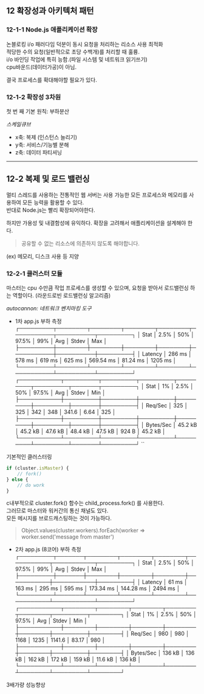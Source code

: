 ## 12 확장성과 아키텍처 패턴

### 12-1-1 Node.js 애플리케이션 확장

논블로킹 i/o 패러다임 덕분이 동시 요청을 처리하는 리소스 사용 최적화  
적당한 수의 요청(일반적으로 초당 수백개)를 처리할 때 훌륭.  
i/o 바인딩 작업에 특히 능함.(파일 시스템 및 네트워크 읽기쓰기)  
cpu바운드(데이터가공)이 아님.  

결국 프로세스를 확대해야할 필요가 있다.

### 12-1-2 확장성 3차원

첫 번 째 기본 원칙: 부하분산

*스케일큐브*
- x축: 복제 (인스턴스 늘리기)
- y축: 서비스/기능별 분해
- z축: 데이터 파티셔닝

---

## 12-2 복제 및 로드 밸런싱

멀티 스레드를 사용하는 전통적인 웹 서버는 사용 가능한 모든 프로세스와 메모리를 사용하여 모든 능력을 활용할 수 있다.  
반대로 Node.js는 빨리 확장되어야한다.

하지만 가용성 및 내결함성에 유익하다.
확장을 고려해서 애플리케이션을 설계해야 한다.

> 공유할 수 없는 리소스에 의존하지 않도록 해야합니다.

(ex) 메모리, 디스크 사용 등 지양

### 12-2-1 클러스터 모듈

마스터는 cpu 수만큼 작업 프로세스를 생성할 수 있으며, 요청을 받아서 로드밸런싱 하는 역할이다.
(라운드로빈 로드밸런싱 알고리즘)


*autocannon: 네트워크 벤치마킹 도구*


- 1차 app.js 부하 측정
  ┌─────────┬────────┬────────┬────────┬────────┬───────────┬──────────┬─────────┐
  │ Stat    │ 2.5%   │ 50%    │ 97.5%  │ 99%    │ Avg       │ Stdev    │ Max     │
  ├─────────┼────────┼────────┼────────┼────────┼───────────┼──────────┼─────────┤
  │ Latency │ 286 ms │ 578 ms │ 619 ms │ 625 ms │ 569.54 ms │ 81.24 ms │ 1205 ms │
  └─────────┴────────┴────────┴────────┴────────┴───────────┴──────────┴─────────┘
  ┌───────────┬─────────┬─────────┬─────────┬─────────┬─────────┬───────┬─────────┐
  │ Stat      │ 1%      │ 2.5%    │ 50%     │ 97.5%   │ Avg     │ Stdev │ Min     │
  ├───────────┼─────────┼─────────┼─────────┼─────────┼─────────┼───────┼─────────┤
  │ Req/Sec   │ 325     │ 325     │ 342     │ 348     │ 341.6   │ 6.64  │ 325     │
  ├───────────┼─────────┼─────────┼─────────┼─────────┼─────────┼───────┼─────────┤
  │ Bytes/Sec │ 45.2 kB │ 45.2 kB │ 47.6 kB │ 48.4 kB │ 47.5 kB │ 924 B │ 45.2 kB │
  └───────────┴─────────┴─────────┴─────────┴─────────┴─────────┴───────┴─────────┘
``

기본적인 클러스터링 

```js
if (cluster.isMaster) {
    // fork()
} else {
    // do work
}
```

c내부적으로 cluster.fork() 함수는 child_process.fork() 를 사용한다.  
그러므로 마스터와 워커간의 통신 채널도 있다.  
모든 메시지를 브로드캐스팅하는 것이 가능하다.  
> Object.values(cluster.workers).forEach(worker => worker.send('message from master')


- 2차 app.js (8코어) 부하 측정
  ┌─────────┬───────┬────────┬────────┬────────┬───────────┬───────────┬─────────┐
  │ Stat    │ 2.5%  │ 50%    │ 97.5%  │ 99%    │ Avg       │ Stdev     │ Max     │
  ├─────────┼───────┼────────┼────────┼────────┼───────────┼───────────┼─────────┤
  │ Latency │ 61 ms │ 163 ms │ 295 ms │ 595 ms │ 173.34 ms │ 144.28 ms │ 2494 ms │
  └─────────┴───────┴────────┴────────┴────────┴───────────┴───────────┴─────────┘
  ┌───────────┬────────┬────────┬────────┬────────┬────────┬─────────┬────────┐
  │ Stat      │ 1%     │ 2.5%   │ 50%    │ 97.5%  │ Avg    │ Stdev   │ Min    │
  ├───────────┼────────┼────────┼────────┼────────┼────────┼─────────┼────────┤
  │ Req/Sec   │ 980    │ 980    │ 1168   │ 1235   │ 1141.6 │ 83.17   │ 980    │
  ├───────────┼────────┼────────┼────────┼────────┼────────┼─────────┼────────┤
  │ Bytes/Sec │ 136 kB │ 136 kB │ 162 kB │ 172 kB │ 159 kB │ 11.6 kB │ 136 kB │
  └───────────┴────────┴────────┴────────┴────────┴────────┴─────────┴────────┘

3배가량 성능향상  




